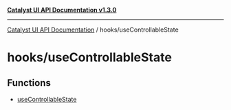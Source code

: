 [**Catalyst UI API Documentation v1.3.0**](../../README.md)

---

[Catalyst UI API Documentation](../../README.md) / hooks/useControllableState

# hooks/useControllableState

## Functions

- [useControllableState](functions/useControllableState.md)

